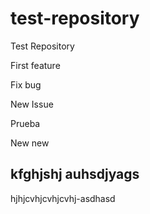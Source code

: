 # test-repository
Test Repository

First feature

Fix bug

New Issue

Prueba

New new

kfghjshj auhsdjyags
-------------------

hjhjcvhjcvhjcvhj-asdhasd
